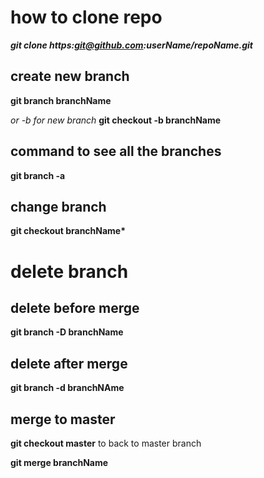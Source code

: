 # how to clone repo

**_git clone https:git@github.com:userName/repoName.git_**

## create new branch

**git branch branchName**

_or_
_-b for new branch_
**git checkout -b branchName**

## command to see all the branches

**git branch -a**

## change branch

**git checkout branchName\***

# delete branch

## delete before merge

**git branch -D branchName**

## delete after merge

**git branch -d branchNAme**

## merge to master

**git checkout master** to back to master branch

**git merge branchName**
